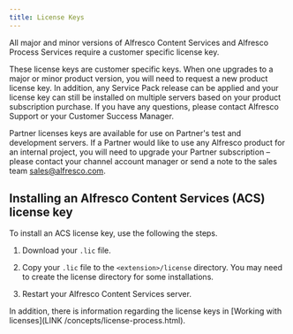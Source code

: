 ```yaml
---
title: License Keys
---
```


All major and minor versions of Alfresco Content Services and Alfresco Process Services require a customer specific license key.

These license keys are customer specific keys. When one upgrades to a major or minor product version, you will need to request a new product license key. In addition, any Service Pack release can be applied and your license key can still be installed on multiple servers based on your product subscription purchase. If you have any questions, please contact Alfresco Support or your Customer Success Manager.

Partner licenses keys are available for use on Partner's test and development servers. If a Partner would like to use any Alfresco product for an internal project, you will need to upgrade your Partner subscription – please contact your channel account manager or send a note to the sales team [sales@alfresco.com](mailto:sales@alfresco.com).

## Installing an Alfresco Content Services (ACS) license key

To install an ACS license key, use the following the steps.

1. Download your `.lic` file.

2. Copy your `.lic` file to the `<extension>/license` directory. You may need to create the license directory for some installations.

3. Restart your Alfresco Content Services server.

In addition, there is information regarding the license keys in [Working with licenses](LINK /concepts/license-process.html).